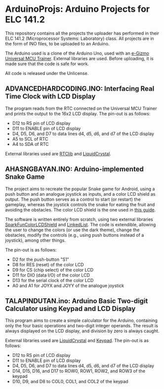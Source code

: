 # ArduinoProjs: Arduino Projects for ELC 141.2

This repository contains all the projects the uploader has performed in their ELC 141.2 (Microprocessor Systems: Laboratory) class. All projects are in the form of INO files, to be uploaded to an Arduino.

The Arduino used is a clone of the Arduino Uno, used with an [e-Gizmo Universal MCU Trainer](http://e-gizmo.net/oc/kits%20documents/Universal%20Microcontroller%20Trainer%20Board/Trainer_Hardware.pdf). External libraries are used. Before uploading, it is made sure that the code is safe for work.

All code is released under the Unlicense.

## ADVANCEDHARDCODING.INO: Interfacing Real Time Clock with LCD Display

The program reads from the RTC connected on the Universal MCU Trainer and prints the output to the 16x2 LCD display. The pin-out is as follows:

* D12 to RS pin of LCD display
* D11 to ENABLE pin of LCD display
* D4, D5, D6, and D7 to data lines d4, d5, d6, and d7 of the LCD display
* A5 to SCL of RTC
* A4 to SDA of RTC

External libraries used are [RTClib](https://github.com/adafruit/RTClib) and [LiquidCrystal](https://www.arduino.cc/en/Reference/LiquidCrystal).

## AHASNGBAYAN.INO: Arduino-implemented Snake Game

 The project aims to recreate the popular Snake game for Android, using a push button and an analogue joystick as inputs, and a color LCD shield as output. The push button serves as a control to start (or restart) the gameplay, whereas the joystick controls the snake for eating the fruit and avoiding the obstacles. The color LCD shield is the one used in [this guide](https://www.sparkfun.com/tutorials/286).

The software is written entirely from scratch, using two external libraries [SparkFunColorLCDShield](https://github.com/sparkfun/SparkFun_Color_LCD_Shield_Arduino_Library) and [LinkedList](https://github.com/ivanseidel/LinkedList). The code is extendible, allowing the user to change the colors (or use the dark theme), change the obstacles, modify the controls (e.g., using push buttons instead of a joystick), among other things.

The pin-out is as follows:
* D2 for the push-button "S1"
* D8 for RES (reset) of the color LCD
* D9 for CS (chip select) of the color LCD
* D11 for DIO (data I/O) of the color LCD
* D13 for the serial clock of the color LCD
* A0 and A1 for JOYX and JOYY of the analogue joystick

## TALAPINDUTAN.ino: Arduino Basic Two-digit Calculator using Keypad and LCD Display

This program aims to create a simple calculator for the Arduino, containing only the four basic operations and two-digit integer operands. The result is always displayed on the LCD display, and division by zero is always caught.

External libraries used are [LiquidCrystal](https://www.arduino.cc/en/Reference/LiquidCrystal) and [Keypad](https://github.com/Chris--A/Keypad). The pin-out is as follows:

* D12 to RS pin of LCD display
* D11 to ENABLE pin of LCD display
* D4, D5, D6, and D7 to data lines d4, d5, d6, and d7 of the LCD display
* D14, D15, D16, and D17 to ROW0, ROW1, ROW2, and ROW3 of the keypad
* D10, D9, and  D8 to COL0, COL1, and COL2 of the keypad
